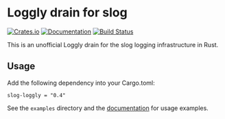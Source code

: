 # Loggly drain for slog

[![Crates.io][crates-badge]][crates-url]
[![Documentation][doc-badge]][doc-url]
[![Build Status][build-badge]][build-url]

[crates-badge]: https://img.shields.io/crates/d/slog-loggly.svg
[crates-url]: https://crates.io/crates/slog-loggly
[doc-badge]: https://docs.rs/slog-loggly/badge.svg
[doc-url]: https://docs.rs/slog-loggly/
[build-badge]: https://img.shields.io/travis/angelcam/rust-slog-loggly/master.svg
[build-url]: https://travis-ci.org/angelcam/rust-slog-loggly

This is an unofficial Loggly drain for the slog logging infrastructure in Rust.

## Usage

Add the following dependency into your Cargo.toml:

```
slog-loggly = "0.4"
```

See the `examples` directory and the [documentation](https://docs.rs/slog-loggly/) for usage examples.
